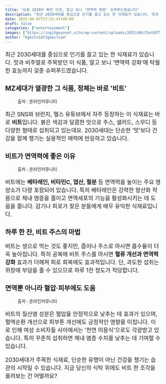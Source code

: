 ```yaml
---
title: "요즘 2030이 빠진 이것, 알고 보니 ‘면역력 폭발’ 슈퍼푸드였습니다"
description: "최근 2030세대를 중심으로 인기를 끌고 있는 한 식재료가 있습니다. 맛과 비주얼로 주목받던 이 식품, 알고 보니 ‘면역력 강화’에 탁월한 효능까지 갖춘 슈퍼푸드였습니다."
date: 2025-06-07T23:31:47+09:00
draft: false
categories: ["entertainment"]
images: ["https://ingihgoyonet.site/wp-content/uploads/2025/06/ChatGPT-Image-2025년-6월-7일-오후-11_21_22.png", "https://ingihgoyonet.site/wp-content/uploads/2025/06/ChatGPT-Image-2025년-6월-7일-오후-11_28_18-683x1024.png", "https://ingihgoyonet.site/wp-content/uploads/2025/06/pexels-shiny-diamond-3762871-1-715x1024.jpg"]
author: "kgkstn1423gmailcom"
---
```


<p style="font-size:18px">최근 2030세대를 중심으로 인기를 끌고 있는 한 식재료가 있습니다. 맛과 비주얼로 주목받던 이 식품, 알고 보니 ‘면역력 강화’에 탁월한 효능까지 갖춘 슈퍼푸드였습니다.</p> <h2 >MZ세대가 열광한 그 식품, 정체는 바로 '비트'</h2> <figure ><img src="https://ingihgoyonet.site/wp-content/uploads/2025/06/ChatGPT-Image-2025년-6월-7일-오후-11_21_22.png" alt="" style="aspect-ratio:16/9;object-fit:cover"/><figcaption >출처 : 온라인커뮤니티</figcaption></figure> <p style="font-size:18px">최근 SNS와 브런치, 헬스 유튜브에서 자주 등장하는 이 식재료는 바로 <strong>비트</strong>입니다. 붉은 색감과 달콤한 맛으로 주스, 샐러드, 스무디 등 다양한 형태로 섭취되고 있는데요. 2030세대는 단순한 ‘맛’보다 건강을 함께 챙기는 실용적인 매력에 반응하고 있습니다.</p> <h2 >비트가 면역력에 좋은 이유</h2> <figure ><img src="https://ingihgoyonet.site/wp-content/uploads/2025/06/ChatGPT-Image-2025년-6월-7일-오후-11_28_18-683x1024.png" alt="" style="aspect-ratio:16/9;object-fit:cover"/><figcaption >출처 : 온라인커뮤니티</figcaption></figure> <p style="font-size:18px">비트에는 <strong>베타레인, 비타민C, 엽산, 철분</strong> 등 면역력을 높이는 주요 영양소가 다량 포함되어 있습니다. 특히 베타레인은 강력한 항산화 작용으로 체내 염증을 줄이고 면역세포의 기능을 활성화시키는 데 도움을 줍니다. 감기나 피로가 잦은 분들에게 매우 유익한 식재료입니다.</p> <h2 >하루 한 잔, 비트 주스의 마법</h2> <p style="font-size:18px">비트는 생으로 먹는 것도 좋지만, 즙이나 주스로 마시면 흡수율이 더욱 높아집니다. 특히 공복에 비트 주스를 마시면 <strong>혈류 개선과 면역력 강화</strong> 효과가 더해져 피로 회복에도 효과적입니다. 단, 과도한 섭취는 위장에 부담을 줄 수 있으므로 하루 1잔 정도가 적당합니다.</p> <h2 >면역뿐 아니라 혈압·피부에도 도움</h2> <figure ><img src="https://ingihgoyonet.site/wp-content/uploads/2025/06/pexels-shiny-diamond-3762871-1-715x1024.jpg" alt="" style="aspect-ratio:16/9;object-fit:cover"/><figcaption >출처 : 온라인커뮤니티</figcaption></figure> <p style="font-size:18px">비트의 질산염 성분은 혈압을 안정적으로 낮추는 데 효과가 있으며, 혈액순환 개선으로 피부톤 개선에도 긍정적인 영향을 미칩니다. 이로 인해 여성 소비자들 사이에서는 '천연 미용식'으로도 각광받고 있습니다. 특히 꾸준히 섭취하면 체내 염증 수치를 낮추는 데 기여할 수 있습니다.</p> <p style="font-size:18px">2030세대가 주목한 식재료, 단순한 유행이 아닌 건강을 챙기는 습관의 시작일 수 있습니다. 지금 당신의 식탁 위에도 비트 한 조각을 올려보는 건 어떨까요?</p>